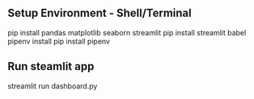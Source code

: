 ## Setup Environment - Shell/Terminal

pip install pandas matplotlib seaborn streamlit
pip install streamlit babel
pipenv install
pip install pipenv


## Run steamlit app

streamlit run dashboard.py